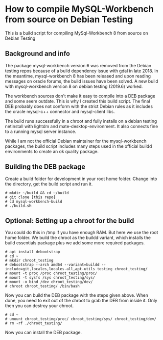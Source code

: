 # How to compile MySQL-Workbench from source on Debian Testing

This is a build script for compiling MySql-Workbench 8 from source on Debian Testing

## Background and info
The package mysql-workbench version 6 was removed from the Debian testing repos because of a build dependency issue with gdal in late 2018. In the meantime, mysql-workbench 8 has been released and upon reading messages on oracle forums, the build issues have been solved. A new build with mysql-workbench version 8 on debian testing (2019.6) worked.

The workbench sources don't make it easy to compile into a DEB package and some seem outdate. This is why I created this build script. The final DEB probably does not conform with the strict Debian rules as it includes the oracle mysql-c++ connector and mysql-client libs.

The build runs successfully in a chroot and fully installs on a debian testing netinstall with lightdm and mate-desktop-environment. It also connects fine to a running mysql server instance.

While I am not the official Debian maintainer for the mysql-workbench packages, the build script includes many steps used in the official buildd environments to create an ok quality package.

## Building the DEB package
Create a build folder for development in your root home folder. Change into the directory, get the build script and run it.

```
# mkdir ~/build && cd ~/build
# git clone [this repo]
# cd mysql-workbench-build
# ./build.sh
```

## Optional: Setting up a chroot for the build
You could do this in /tmp if you have enough RAM. But here we use the root home folder. We build the chroot as the buildd variant, which installs the build essentials package plus we add some more required packages. 

```
# apt install debootstrap
# cd ~
# mkdir chroot_testing
# debootstrap --arch amd64 --variant=buildd --include=git,locales,locales-all,apt-utils testing chroot_testing/ 
# mount -t proc /proc chroot_testing/proc/
# mount -t sysfs /sys chroot_testing/sys/
# mount -o bind /dev chroot_testing/dev/
# chroot chroot_testing/ /bin/bash
```
Now you can build the DEB package with the steps given above. When done, you need to exit out of the chroot to grab the DEB from inside it. Only then you can destroy your chroot.

```
# cd ~
# umount chroot_testing/proc/ chroot_testing/sys/ chroot_testing/dev/
# rm -rf ./chroot_testing/
```
Now you can install the DEB package.
